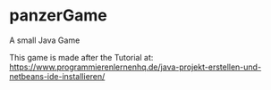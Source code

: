 # panzerGame
A small Java Game

This game is made after the Tutorial at:
https://www.programmierenlernenhq.de/java-projekt-erstellen-und-netbeans-ide-installieren/
